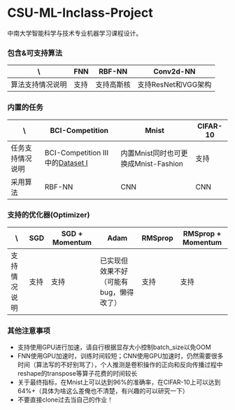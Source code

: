 # CSU-ML-Inclass-Project
中南大学智能科学与技术专业机器学习课程设计。
### 包含&可支持算法
| \ |FNN    |RBF-NN        |Conv2d-NN                 |
|---|-------|--------------|--------------------------|
|算法支持情况说明| 支持  |  支持高斯核    |     支持ResNet和VGG架构    | 
### 内置的任务
|\      |BCI-Competition| Mnist | CIFAR-10|
|-------|---------------|-------|---------|
|任务支持情况说明|  BCI-Competition III 中的[Dataset I](https://www.bbci.de/competition/iii/)| 内置Mnist同时也可更换成Mnist-Fashion| 支持 |
|采用算法       | RBF-NN |   CNN | CNN |
### 支持的优化器(Optimizer)
|\         | SGD | SGD + Momentum | Adam | RMSprop | RMSprop + Momentum|
|----------|-----|----------------|------|---------|-------------------|
|支持情况说明| 支持 |    支持        | 已实现但效果不好（可能有bug，懒得改了）| 支持 | 支持 | 
### 其他注意事项
- 支持使用GPU进行加速，请自行根据显存大小控制batch_size以免OOM
- FNN使用GPU加速时，训练时间较短；CNN使用GPU加速时，仍然需要很多时间（算法写的不好别骂了），个人推测是卷积操作的正向和反向传播过程中reshape的transpose等算子花费的时间较长
- 关于最终指标，在Mnist上可以达到96%的准确率，在CIFAR-10上可以达到64%+（具体为啥这么差俺也不清楚，有兴趣的可以研究一下）
- 不要直接clone过去当自己的作业！

